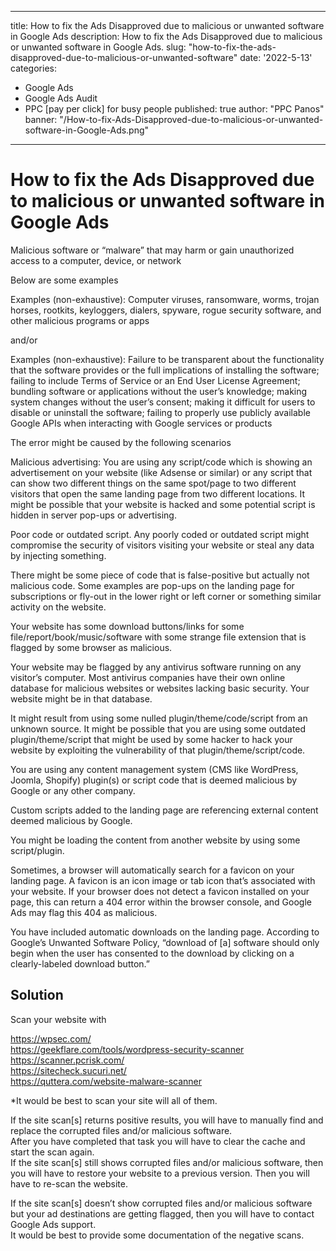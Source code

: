 
---
title: How to fix the Ads Disapproved due to malicious or unwanted software in Google Ads
description: How to fix the Ads Disapproved due to malicious or unwanted software in Google Ads.
slug: "how-to-fix-the-ads-disapproved-due-to-malicious-or-unwanted-software"
date: '2022-5-13'
categories:
- Google Ads
- Google Ads Audit
- PPC [pay per click] for busy people
published: true
author: "PPC Panos"
banner: "/How-to-fix-Ads-Disapproved-due-to-malicious-or-unwanted-software-in-Google-Ads.png"
---






# How to fix the Ads Disapproved due to malicious or unwanted software in Google Ads


Malicious software or “malware” that may harm or gain unauthorized access to a computer, device, or network

Below are some examples

Examples (non-exhaustive): Computer viruses, ransomware, worms, trojan horses, rootkits, keyloggers, dialers, spyware, rogue security software, and other malicious programs or apps

and/or

Examples (non-exhaustive): Failure to be transparent about the functionality that the software provides or the full implications of installing the software; failing to include Terms of Service or an End User License Agreement; bundling software or applications without the user’s knowledge; making system changes without the user’s consent; making it difficult for users to disable or uninstall the software; failing to properly use publicly available Google APIs when interacting with Google services or products

The error might be caused by the following scenarios

Malicious advertising: You are using any script/code which is showing an advertisement on your website (like Adsense or similar) or any script that can show two different things on the same spot/page to two different visitors that open the same landing page from two different locations. It might be possible that your website is hacked and some potential script is hidden in server pop-ups or advertising.

Poor code or outdated script. Any poorly coded or outdated script might compromise the security of visitors visiting your website or steal any data by injecting something.

There might be some piece of code that is false-positive but actually not malicious code. Some examples are pop-ups on the landing page for subscriptions or fly-out in the lower right or left corner or something similar activity on the website.

Your website has some download buttons/links for some file/report/book/music/software with some strange file extension that is flagged by some browser as malicious.

Your website may be flagged by any antivirus software running on any visitor’s computer. Most antivirus companies have their own online database for malicious websites or websites lacking basic security. Your website might be in that database.

It might result from using some nulled plugin/theme/code/script from an unknown source. It might be possible that you are using some outdated plugin/theme/script that might be used by some hacker to hack your website by exploiting the vulnerability of that plugin/theme/script/code.

You are using any content management system (CMS like WordPress, Joomla, Shopify) plugin(s) or script code that is deemed malicious by Google or any other company.

Custom scripts added to the landing page are referencing external content deemed malicious by Google.

You might be loading the content from another website by using some script/plugin.

Sometimes, a browser will automatically search for a favicon on your landing page. A favicon is an icon image or tab icon that’s associated with your website. If your browser does not detect a favicon installed on your page, this can return a 404 error within the browser console, and Google Ads may flag this 404 as malicious.

You have included automatic downloads on the landing page. According to Google’s Unwanted Software Policy, “download of [a] software should only begin when the user has consented to the download by clicking on a clearly-labeled download button.”

## Solution

Scan your website with

https://wpsec.com/  
https://geekflare.com/tools/wordpress-security-scanner  
https://scanner.pcrisk.com/  
https://sitecheck.sucuri.net/  
https://quttera.com/website-malware-scanner

*It would be best to scan your site will all of them.

If the site scan[s] returns positive results, you will have to manually find and replace the corrupted files and/or malicious software.  
After you have completed that task you will have to clear the cache and start the scan again.  
If the site scan[s] still shows corrupted files and/or malicious software, then you will have to restore your website to a previous version. Then you will have to re-scan the website.

If the site scan[s] doesn’t show corrupted files and/or malicious software but your ad destinations are getting flagged, then you will have to contact Google Ads support.  
It would be best to provide some documentation of the negative scans.
